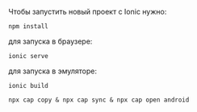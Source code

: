 Чтобы запустить новый проект с Ionic нужно:

```npm install```

для запуска в браузере: 

```ionic serve```

для запуска в эмуляторе:

```ionic build```

```npx cap copy & npx cap sync & npx cap open android```
